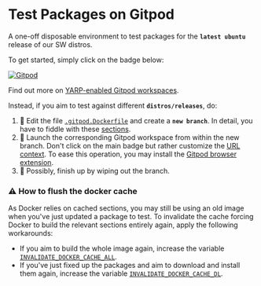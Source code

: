 Test Packages on Gitpod
=======================

A one-off disposable environment to test packages for the **`latest ubuntu`** release of our SW distros.

To get started, simply click on the badge below:

[![Gitpod](https://gitpod.io/button/open-in-gitpod.svg)][1]

Find out more on [YARP-enabled Gitpod workspaces][2].

Instead, if you aim to test against different **`distros/releases`**, do:
1. 📝 Edit the file [`.gitpod.Dockerfile`](/.gitpod.Dockerfile) and create a **`new branch`**. In detail, you have to fiddle with these [sections][3].
1. 🚀 Launch the corresponding Gitpod workspace from within the new branch. Don't click on the main badge but rather customize the [URL context][4]. To ease this operation, you may install the [Gitpod browser extension][5].
1. 🧹 Possibly, finish up by wiping out the branch.

### ⚠ How to flush the docker cache
As Docker relies on cached sections, you may still be using an old image when you've just updated a package to test. To invalidate the cache forcing Docker to build the relevant sections entirely again, apply the following workarounds:
- If you aim to build the whole image again, increase the variable [`INVALIDATE_DOCKER_CACHE_ALL`][6].
- If you've just fixed up the packages and aim to download and install them again, increase the variable [`INVALIDATE_DOCKER_CACHE_DL`][7].

[1]: https://gitpod.io/#https://github.com/icub-tech-iit/test-packages-gitpod
[2]: https://github.com/robotology/community/discussions/459
[3]: https://github.com/icub-tech-iit/test-packages-gitpod/blob/master/.gitpod.Dockerfile#L7-L11
[4]: https://www.gitpod.io/docs/context-urls/#branch-context
[5]: https://www.gitpod.io/docs/browser-extension
[6]: https://github.com/icub-tech-iit/test-packages-gitpod/blob/master/.gitpod.Dockerfile#L5
[7]: https://github.com/icub-tech-iit/test-packages-gitpod/blob/master/.gitpod.Dockerfile#L97
